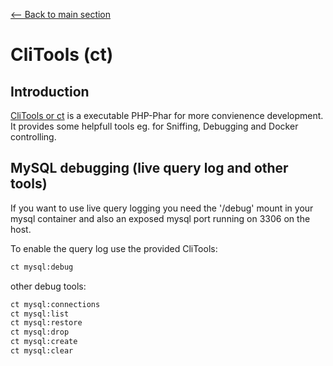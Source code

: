 [<-- Back to main section](../README.md)

# CliTools (ct)

## Introduction

[CliTools or ct](https://github.com/mblaschke/clitools) is a executable PHP-Phar for more convienence development. It provides some helpfull tools
eg. for Sniffing, Debugging and Docker controlling.


## MySQL debugging (live query log and other tools)

If you want to use live query logging you need the '/debug' mount in your mysql container and also an exposed mysql port running on 3306 on the host.

To enable the query log use the provided CliTools:

```bash
ct mysql:debug
```

other debug tools:

```bash
ct mysql:connections
ct mysql:list
ct mysql:restore
ct mysql:drop
ct mysql:create
ct mysql:clear
```